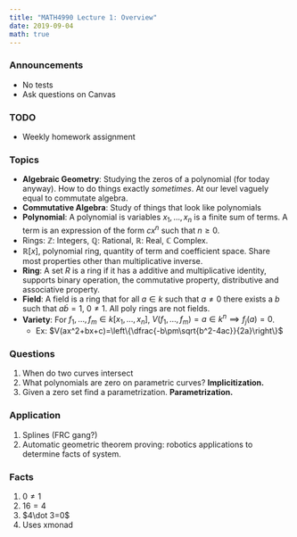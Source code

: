 ```yaml
---
title: "MATH4990 Lecture 1: Overview"
date: 2019-09-04
math: true
---
```


### Announcements

- No tests
- Ask questions on Canvas

### TODO

- Weekly homework assignment


### Topics

- **Algebraic Geometry**: Studying the zeros of a polynomial (for today anyway). How to do things exactly *sometimes*. At our level vaguely equal to commutate algebra. 
- **Commutative Algebra**: Study of things that look like polynomials
- **Polynomial**: A polynomial is variables $x_1,\dots,x_n$ is a finite sum of terms. A term is an expression of the form $cx^n$ such that $n\geq 0$. 
- Rings: $\mathbb{Z}$: Integers, $\mathbb{Q}$: Rational, $\mathbb{R}$: Real, $\mathbb{C}$ Complex.
- $\mathbb{R}[x]$, polynomial ring, quantity of term and coefficient space. Share most properties other than multiplicative inverse. 
- **Ring**: A set $R$ is a ring if it has a additive and multiplicative identity, supports binary operation, the commutative property, distributive and associative property.
- **Field**: A field is  a ring that for all $a\in k$ such that $a\neq 0$ there exists a $b$ such that $a\dot b=1$, $0\neq 1$. All poly rings are not fields.
- **Variety**: For $f_1,\dots,f_m\in k[x_1,\dots,x_n]$, $V(f_1,\dots,f_m)= a\in k^n \implies f_j (a) = 0$.
    - Ex: $V(ax^2+bx+c)=\left\{\dfrac{-b\pm\sqrt{b^2-4ac}}{2a}\right\}$


### Questions

1. When do two curves intersect
1. What polynomials are zero on parametric curves? **Implicitization.**
1. Given a zero set find a parametrization. **Parametrization.**


### Application

1. Splines (FRC gang?)
2. Automatic geometric theorem proving: robotics applications to determine facts of system.

### Facts

1. $0\neq 1$
2. $16=4$
3. $4\dot 3=0$
4. Uses xmonad



